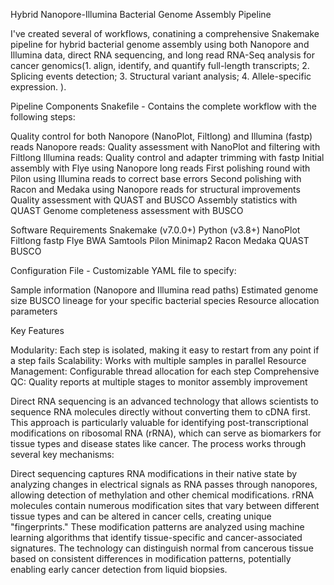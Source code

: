 Hybrid Nanopore-Illumina Bacterial Genome Assembly Pipeline

I've created several of workflows, conatining a comprehensive Snakemake pipeline for hybrid bacterial genome assembly using both Nanopore and Illumina data, direct RNA sequencing, and long read RNA-Seq analysis for cancer genomics(1. align, identify, and quantify full-length transcripts; 2. Splicing events detection; 3. Structural variant analysis; 4. Allele-specific expression. ). 

Pipeline Components
Snakefile - Contains the complete workflow with the following steps:

Quality control for both Nanopore (NanoPlot, Filtlong) and Illumina (fastp) reads
   Nanopore reads: Quality assessment with NanoPlot and filtering with Filtlong
   Illumina reads: Quality control and adapter trimming with fastp
Initial assembly with Flye using Nanopore long reads
First polishing round with Pilon using Illumina reads to correct base errors
Second polishing with Racon and Medaka using Nanopore reads for structural improvements
Quality assessment with QUAST and BUSCO
   Assembly statistics with QUAST
   Genome completeness assessment with BUSCO

Software Requirements
Snakemake (v7.0.0+)
Python (v3.8+)
NanoPlot
Filtlong
fastp
Flye
BWA
Samtools
Pilon
Minimap2
Racon
Medaka
QUAST
BUSCO

Configuration File - Customizable YAML file to specify:

Sample information (Nanopore and Illumina read paths)
Estimated genome size
BUSCO lineage for your specific bacterial species
Resource allocation parameters

Key Features

Modularity: Each step is isolated, making it easy to restart from any point if a step fails
Scalability: Works with multiple samples in parallel
Resource Management: Configurable thread allocation for each step
Comprehensive QC: Quality reports at multiple stages to monitor assembly improvement


Direct RNA sequencing is an advanced technology that allows scientists to sequence RNA molecules directly without converting them to cDNA first. This approach is particularly valuable for identifying post-transcriptional modifications on ribosomal RNA (rRNA), which can serve as biomarkers for tissue types and disease states like cancer.
The process works through several key mechanisms:

Direct sequencing captures RNA modifications in their native state by analyzing changes in electrical signals as RNA passes through nanopores, allowing detection of methylation and other chemical modifications.
rRNA molecules contain numerous modification sites that vary between different tissue types and can be altered in cancer cells, creating unique "fingerprints."
These modification patterns are analyzed using machine learning algorithms that identify tissue-specific and cancer-associated signatures.
The technology can distinguish normal from cancerous tissue based on consistent differences in modification patterns, potentially enabling early cancer detection from liquid biopsies.





